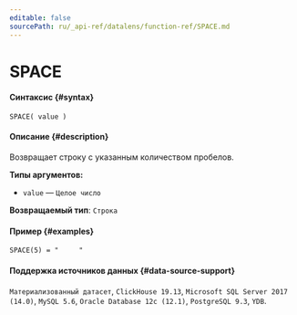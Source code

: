 ```yaml
---
editable: false
sourcePath: ru/_api-ref/datalens/function-ref/SPACE.md
---
```


# SPACE



#### Синтаксис {#syntax}


```
SPACE( value )
```

#### Описание {#description}
Возвращает строку с указанным количеством пробелов.

**Типы аргументов:**
- `value` — `Целое число`


**Возвращаемый тип**: `Строка`

#### Пример {#examples}

```
SPACE(5) = "     "
```


#### Поддержка источников данных {#data-source-support}

`Материализованный датасет`, `ClickHouse 19.13`, `Microsoft SQL Server 2017 (14.0)`, `MySQL 5.6`, `Oracle Database 12c (12.1)`, `PostgreSQL 9.3`, `YDB`.
